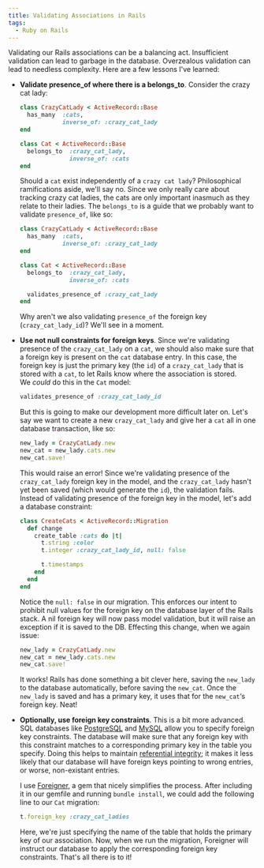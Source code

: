 ```yaml
---
title: Validating Associations in Rails
tags:
  - Ruby on Rails
---
```

Validating our Rails associations can be a balancing act. Insufficient validation can lead to garbage in the database. Overzealous validation can lead to needless complexity. Here are a few lessons I've learned:

*   **Validate presence\_of where there is a belongs\_to**. Consider the crazy cat lady:

    ```ruby
    class CrazyCatLady < ActiveRecord::Base
      has_many  :cats,
                inverse_of: :crazy_cat_lady
    end

    class Cat < ActiveRecord::Base
      belongs_to  :crazy_cat_lady,
                  inverse_of: :cats
    end
    ```

    Should a `cat` exist independently of a `crazy cat lady`? Philosophical ramifications aside, we'll say no. Since we only really care about tracking crazy cat ladies, the cats are only important inasmuch as they relate to their ladies. The `belongs_to` is a guide that we probably want to validate `presence_of`, like so:

    ```ruby
    class CrazyCatLady < ActiveRecord::Base
      has_many  :cats,
                inverse_of: :crazy_cat_lady
    end

    class Cat < ActiveRecord::Base
      belongs_to  :crazy_cat_lady,
                  inverse_of: :cats

      validates_presence_of :crazy_cat_lady
    end
    ```

    Why aren't we also validating `presence_of` the foreign key (`crazy_cat_lady_id`)? We'll see in a moment.
    <span id="more"></span>

*   **Use not null constraints for foreign keys**. Since we're validating presence of the `crazy_cat_lady` on a `cat`, we should also make sure that a foreign key is present on the `cat` database entry. In this case, the foreign key is just the primary key (the `id`) of a `crazy_cat_lady` that is stored with a `cat`, to let Rails know where the association is stored.  
    We *could* do this in the `Cat` model:

    ```ruby
    validates_presence_of :crazy_cat_lady_id
    ```

    But this is going to make our development more difficult later on. Let's say we want to create a new `crazy_cat_lady` and give her a `cat` all in one database transaction, like so:

    ```ruby
    new_lady = CrazyCatLady.new
    new_cat = new_lady.cats.new
    new_cat.save!
    ```

    This would raise an error! Since we're validating presence of the `crazy_cat_lady` foreign key in the model, and the `crazy_cat_lady` hasn't yet been saved (which would generate the `id`), the validation fails. Instead of validating presence of the foreign key in the model, let's add a database constraint:

    ```ruby
    class CreateCats < ActiveRecord::Migration
      def change
        create_table :cats do |t|
          t.string :color
          t.integer :crazy_cat_lady_id, null: false

          t.timestamps
        end
      end
    end
    ```

    Notice the `null: false` in our migration. This enforces our intent to prohibit null values for the foreign key on the database layer of the Rails stack. A nil foreign key will now pass model validation, but it will raise an exception if it is saved to the DB. Effecting this change, when we again issue:

    ```ruby
    new_lady = CrazyCatLady.new
    new_cat = new_lady.cats.new
    new_cat.save!
    ```

    It works! Rails has done something a bit clever here, saving the `new_lady` to the database automatically, before saving the `new_cat`. Once the `new_lady` is saved and has a primary key, it uses that for the `new_cat`&#8216;s foreign key. Neat!

*   **Optionally, use foreign key constraints**. This is a bit more advanced. SQL databases like [PostgreSQL][1] and [MySQL][2] allow you to specify foreign key constraints. The database will make sure that any foreign key with this constraint matches to a corresponding primary key in the table you specify. Doing this helps to maintain [referential integrity][3]; it makes it less likely that our database will have foreign keys pointing to wrong entries, or worse, non-existant entries.

    I use [Foreigner][4], a gem that nicely simplifies the process. After including it in our gemfile and running `bundle install`, we could add the following line to our `Cat` migration:

    ```ruby
    t.foreign_key :crazy_cat_ladies
    ```

    Here, we're just specifying the name of the table that holds the primary key of our association. Now, when we run the migration, Foreigner will instruct our database to apply the corresponding foreign key constraints. That's all there is to it!

[1]: http://www.postgresql.org/
[2]: http://www.mysql.com/
[3]: http://en.wikipedia.org/wiki/Referential_integrity
[4]: https://github.com/matthuhiggins/foreigner
